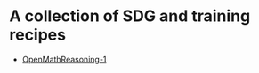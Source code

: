 # A collection of SDG and training recipes

* [OpenMathReasoning-1](https://nvidia.github.io/NeMo-Skills/openmathreasoning1)
